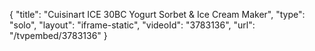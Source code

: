 {
    "title": "Cuisinart ICE 30BC Yogurt Sorbet & Ice Cream Maker",
    "type": "solo",
    "layout": "iframe-static",
    "videoId": "3783136",
    "url": "\/tvpembed\/3783136"
}